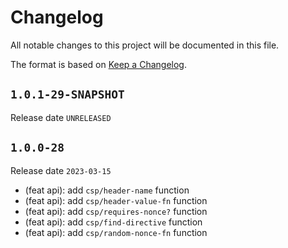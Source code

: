 # Changelog

All notable changes to this project will be documented in this file.

The format is based on [Keep a Changelog](https://keepachangelog.com/en/1.0.0/).

## `1.0.1-29-SNAPSHOT`

Release date `UNRELEASED`

## `1.0.0-28`

Release date `2023-03-15`

- (feat api): add `csp/header-name` function
- (feat api): add `csp/header-value-fn` function
- (feat api): add `csp/requires-nonce?` function
- (feat api): add `csp/find-directive` function
- (feat api): add `csp/random-nonce-fn` function
